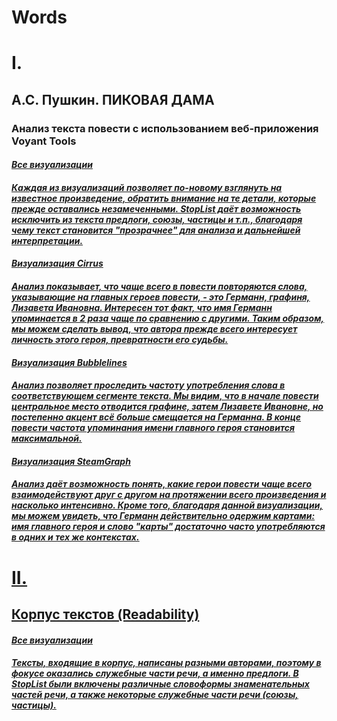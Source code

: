 # Words
# I.
<h2><b>А.С. Пушкин. 
  ПИКОВАЯ ДАМА</b></h2>
  <h3>Анализ текста повести с использованием веб-приложения Voyant Tools</h3>

<h4><em><a href=https://voyant-tools.org/?stopList=keywords-f981a2004f1fb0d081364ca30e5ba3f7&panels=cirrus%2Creader%2Cbubblelines%2Csummary%2Cstreamgraph&corpus=0965b50470339dc468ee9885bfb1c03f>Все визуализации</h4></em>
  
<h4><em>Каждая из визуализаций позволяет по-новому взглянуть на известное произведение, обратить внимание на те детали, которые прежде оставались незамеченными. StopList даёт возможность исключить из текста предлоги, союзы, частицы и т.п., благодаря чему текст становится "прозрачнее" для анализа и дальнейшей интерпретации.</h4></em>  
<h4><em><a href=https://voyant-tools.org/tool/Cirrus/?stopList=keywords-f981a2004f1fb0d081364ca30e5ba3f7&visible=105&corpus=0965b50470339dc468ee9885bfb1c03f>Визуализация Cirrus</h4></em>

<h4><em>Анализ показывает, что чаще всего в повести повторяются слова, указывающие на главных героев повести, - это Германн, графиня, Лизавета Ивановна. Интересен тот факт, что имя Германн упоминается в 2 раза чаще по сравнению с другими. Таким образом, мы можем сделать вывод, что автора прежде всего интересует личность этого героя, превратности его судьбы.</h4></em>

<h4><em><a href=https://voyant-tools.org/tool/Bubblelines/?stopList=keywords-f981a2004f1fb0d081364ca30e5ba3f7&query=%D0%B3%D0%B5%D1%80%D0%BC%D0%B0%D0%BD%D0%BD&query=%D0%B3%D1%80%D0%B0%D1%84%D0%B8%D0%BD%D1%8F&query=%D0%B8%D0%B2%D0%B0%D0%BD%D0%BE%D0%B2%D0%BD%D0%B0&query=%D0%BB%D0%B8%D0%B7%D0%B0%D0%B2%D0%B5%D1%82%D0%B0&docId=d60ac58f507a0cb1afcf9428b67c6e2c&corpus=0965b50470339dc468ee9885bfb1c03f>Визуализация Bubblelines</h4></em>   

<h4><em>Анализ позволяет проследить частоту употребления слова в соответствующем сегменте текста. Мы видим, что в начале повести центральное место отводится графине, затем Лизавете Ивановне, но постепенно акцент всё больше смещается на Германна. В конце повести частота упоминания имени главного героя становится максимальной.</h4></em>

<h4><em><a href=https://voyant-tools.org/tool/StreamGraph/?stopList=keywords-f981a2004f1fb0d081364ca30e5ba3f7&docId=d60ac58f507a0cb1afcf9428b67c6e2c&corpus=0965b50470339dc468ee9885bfb1c03f>Визуализация SteamGraph</h4></em>

<h4><em>Анализ даёт возможность понять, какие герои повести чаще всего взаимодействуют друг с другом на протяжении всего произведения и насколько интенсивно. Кроме того, благодаря данной визуализации, мы можем увидеть, что Германн действительно одержим картами: имя главного героя и слово "карты" достаточно часто употребляются в одних и тех же контекстах.</h4></em>

# II.

<h2><b>Корпус текстов (Readability)</b></h2>

<h4><em><a href=https://voyant-tools.org/?stopList=keywords-f59fb969475cdfa4ddf5e15d897e979e&panels=corpusterms%2Creader%2Cmicrosearch%2Csummary%2Ctrends&corpus=892b8ab8fae5934bbff296c7700aa462>Все визуализации</h4></em>

<h4><em>Тексты, входящие в корпус, написаны разными авторами, поэтому в фокусе оказались служебные части речи, а именно предлоги. В StopList были включены различные словоформы знаменательных частей речи, а также некоторые служебные части речи (союзы, частицы).</h4></em>

<h4><em><a href=https: Визуализация </h4></em>
  
<h4><em><a href=https: Визуализация </h4></em>

